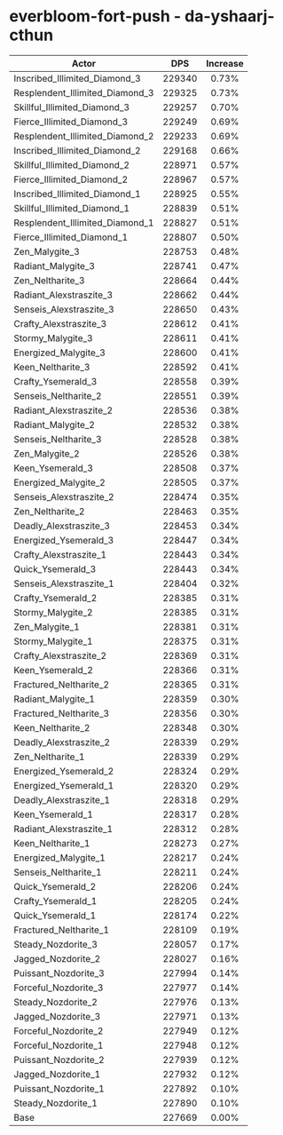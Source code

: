 # everbloom-fort-push - da-yshaarj-cthun
| Actor | DPS | Increase |
|---|:---:|:---:|
|Inscribed_Illimited_Diamond_3|229340|0.73%|
|Resplendent_Illimited_Diamond_3|229325|0.73%|
|Skillful_Illimited_Diamond_3|229257|0.70%|
|Fierce_Illimited_Diamond_3|229249|0.69%|
|Resplendent_Illimited_Diamond_2|229233|0.69%|
|Inscribed_Illimited_Diamond_2|229168|0.66%|
|Skillful_Illimited_Diamond_2|228971|0.57%|
|Fierce_Illimited_Diamond_2|228967|0.57%|
|Inscribed_Illimited_Diamond_1|228925|0.55%|
|Skillful_Illimited_Diamond_1|228839|0.51%|
|Resplendent_Illimited_Diamond_1|228827|0.51%|
|Fierce_Illimited_Diamond_1|228807|0.50%|
|Zen_Malygite_3|228753|0.48%|
|Radiant_Malygite_3|228741|0.47%|
|Zen_Neltharite_3|228664|0.44%|
|Radiant_Alexstraszite_3|228662|0.44%|
|Senseis_Alexstraszite_3|228650|0.43%|
|Crafty_Alexstraszite_3|228612|0.41%|
|Stormy_Malygite_3|228611|0.41%|
|Energized_Malygite_3|228600|0.41%|
|Keen_Neltharite_3|228592|0.41%|
|Crafty_Ysemerald_3|228558|0.39%|
|Senseis_Neltharite_2|228551|0.39%|
|Radiant_Alexstraszite_2|228536|0.38%|
|Radiant_Malygite_2|228532|0.38%|
|Senseis_Neltharite_3|228528|0.38%|
|Zen_Malygite_2|228526|0.38%|
|Keen_Ysemerald_3|228508|0.37%|
|Energized_Malygite_2|228505|0.37%|
|Senseis_Alexstraszite_2|228474|0.35%|
|Zen_Neltharite_2|228463|0.35%|
|Deadly_Alexstraszite_3|228453|0.34%|
|Energized_Ysemerald_3|228447|0.34%|
|Crafty_Alexstraszite_1|228443|0.34%|
|Quick_Ysemerald_3|228443|0.34%|
|Senseis_Alexstraszite_1|228404|0.32%|
|Crafty_Ysemerald_2|228385|0.31%|
|Stormy_Malygite_2|228385|0.31%|
|Zen_Malygite_1|228381|0.31%|
|Stormy_Malygite_1|228375|0.31%|
|Crafty_Alexstraszite_2|228369|0.31%|
|Keen_Ysemerald_2|228366|0.31%|
|Fractured_Neltharite_2|228365|0.31%|
|Radiant_Malygite_1|228359|0.30%|
|Fractured_Neltharite_3|228356|0.30%|
|Keen_Neltharite_2|228348|0.30%|
|Deadly_Alexstraszite_2|228339|0.29%|
|Zen_Neltharite_1|228339|0.29%|
|Energized_Ysemerald_2|228324|0.29%|
|Energized_Ysemerald_1|228320|0.29%|
|Deadly_Alexstraszite_1|228318|0.29%|
|Keen_Ysemerald_1|228317|0.28%|
|Radiant_Alexstraszite_1|228312|0.28%|
|Keen_Neltharite_1|228273|0.27%|
|Energized_Malygite_1|228217|0.24%|
|Senseis_Neltharite_1|228211|0.24%|
|Quick_Ysemerald_2|228206|0.24%|
|Crafty_Ysemerald_1|228205|0.24%|
|Quick_Ysemerald_1|228174|0.22%|
|Fractured_Neltharite_1|228109|0.19%|
|Steady_Nozdorite_3|228057|0.17%|
|Jagged_Nozdorite_2|228027|0.16%|
|Puissant_Nozdorite_3|227994|0.14%|
|Forceful_Nozdorite_3|227977|0.14%|
|Steady_Nozdorite_2|227976|0.13%|
|Jagged_Nozdorite_3|227971|0.13%|
|Forceful_Nozdorite_2|227949|0.12%|
|Forceful_Nozdorite_1|227948|0.12%|
|Puissant_Nozdorite_2|227939|0.12%|
|Jagged_Nozdorite_1|227932|0.12%|
|Puissant_Nozdorite_1|227892|0.10%|
|Steady_Nozdorite_1|227890|0.10%|
|Base|227669|0.00%|
